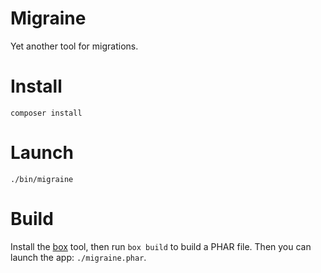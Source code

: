 # Migraine

Yet another tool for migrations.

# Install

    composer install

# Launch

    ./bin/migraine

# Build

Install the [box](http://box-project.org/) tool, then run `box build` to build
a PHAR file. Then you can launch the app: `./migraine.phar`.
